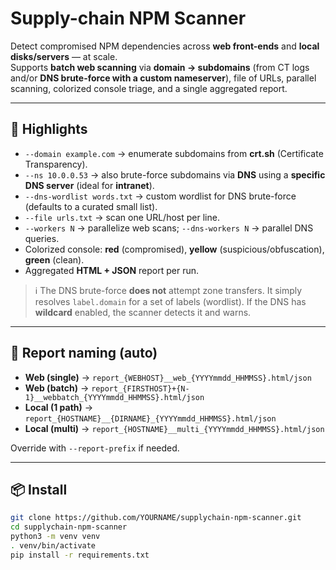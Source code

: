 # Supply-chain NPM Scanner

Detect compromised NPM dependencies across **web front-ends** and **local disks/servers** — at scale.  
Supports **batch web scanning** via **domain → subdomains** (from CT logs and/or **DNS brute-force with a custom nameserver**), file of URLs, parallel scanning, colorized console triage, and a single aggregated report.

---

## 🔁 Highlights

- `--domain example.com` → enumerate subdomains from **crt.sh** (Certificate Transparency).
- `--ns 10.0.0.53` → also brute-force subdomains via **DNS** using a **specific DNS server** (ideal for **intranet**).
- `--dns-wordlist words.txt` → custom wordlist for DNS brute-force (defaults to a curated small list).
- `--file urls.txt` → scan one URL/host per line.
- `--workers N` → parallelize web scans; `--dns-workers N` → parallel DNS queries.
- Colorized console: **red** (compromised), **yellow** (suspicious/obfuscation), **green** (clean).
- Aggregated **HTML + JSON** report per run.

> ℹ️ The DNS brute-force **does not** attempt zone transfers. It simply resolves `label.domain` for a set of labels (wordlist). If the DNS has **wildcard** enabled, the scanner detects it and warns.

---

## 📛 Report naming (auto)

- **Web (single)** → `report_{WEBHOST}__web_{YYYYmmdd_HHMMSS}.html/json`  
- **Web (batch)** → `report_{FIRSTHOST}+{N-1}__webbatch_{YYYYmmdd_HHMMSS}.html/json`  
- **Local (1 path)** → `report_{HOSTNAME}__{DIRNAME}_{YYYYmmdd_HHMMSS}.html/json`  
- **Local (multi)** → `report_{HOSTNAME}__multi_{YYYYmmdd_HHMMSS}.html/json`  

Override with `--report-prefix` if needed.

---

## 📦 Install

```bash
git clone https://github.com/YOURNAME/supplychain-npm-scanner.git
cd supplychain-npm-scanner
python3 -m venv venv
. venv/bin/activate
pip install -r requirements.txt
